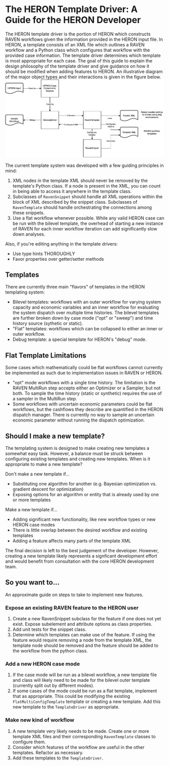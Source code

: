 # The HERON Template Driver: A Guide for the HERON Developer

The HERON template driver is the portion of HERON which constructs RAVEN workflows given the information provided in the HERON input file.
In HERON, a template consists of an XML file which outlines a RAVEN workflow and a Python class which configures that workflow with the provided case information.
The template driver determines which template is most appropriate for each case.
The goal of this guide to explain the design philosophy of the template driver and give guidance on how it should be modified when adding features to HERON.
An illustrative diagram of the major object types and their interactions is given in the figure below.
![HERON template diagram](heron_templates.png)

The current template system was developed with a few guiding principles in mind:
1. XML nodes in the template XML should never be removed by the template's Python class. If a node is present in the XML, you can count in being able to access it anywhere in the template class.
2. Subclasses of `RavenSnippet` should handle all XML operations within the block of XML described by the snippet class. Subclasses of `RavenTemplate` should handle orchestrating the connections among these snippets.
3. Use a flat workflow whenever possible. While any valid HERON case can be run with the bilevel template, the overhead of starting a new instance of RAVEN for each inner workflow iteration can add significantly slow down analyses.

Also, if you're editing anything in the template drivers:
- Use type hints THOROUGHLY
- Favor properties over getter/setter methods

## Templates
There are currently three main "flavors" of templates in the HERON templating system:
- Bilevel templates: workflows with an outer workflow for varying system capacity and economic variables and an inner workflow for evaluating the system dispatch over multiple time histories. The bilevel templates are further broken down by case mode ("opt" or "sweep") and time history source (sythetic or static).
- "Flat" templates: workflows which can be collapsed to either an inner or outer workflow.
- Debug template: a special template for HERON's "debug" mode.

## Flat Template Limitations
Some cases which mathematically could be flat workflows cannot currently be implemented as such due to implementation issues in RAVEN or HERON.
- "opt" mode workflows with a single time history. The limitation is the RAVEN MultiRun step accepts either an Optimizer or a Sampler, but not both. To sample the time history (static or synthetic) requires the use of a sampler in the MultiRun step.
- Some workflows with uncertain economic parameters could be flat workflows, but the cashflows they describe are quantified in the HERON dispatch manager. There is currently no way to sample an uncertain economic parameter without running the dispatch optimization.

## Should I make a new template?
The templating system is designed to make creating new templates a somewhat easy task.
However, a balance must be struck between configuring existing templates and creating new templates.
When is it appropriate to make a new template?

Don't make a new template if...
- Substituting one algorithm for another (e.g. Bayesian optimization vs. gradient descent for optimization)
- Exposing options for an algorithm or entity that is already used by one or more templates

Make a new template if...
- Adding significant new functionality, like new workflow types or new HERON case modes
- There is little overlap between the desired workflow and existing templates
- Adding a feature affects many parts of the template XML

The final decision is left to the best judgement of the developer.
However, creating a new template likely represents a signficant development effort and would benefit from consultation with the core HERON development team.

## So you want to...
An approximate guide on steps to take to implement new features.

### Expose an existing RAVEN feature to the HERON user
1. Create a new RavenSnippet subclass for the feature if one does not yet exist. Expose subelement and attribute options as class properties.
2. Add unit tests for the snippet class.
3. Determine which templates can make use of the feature. If using the feature would require removing a node from the template XML, the template node should be removed and the feature should be added to the workflow from the python class.

### Add a new HERON case mode
1. If the case mode will be run as a bilevel workflow, a new template file and class will likely need to be made for the bilevel outer template (currently split out by different modes).
2. If some cases of the mode could be run as a flat template, implement that as appropriate. This could be modifying the existing `FlatMultiConfigTemplate` template or creating a new template. Add this new template to the `TemplateDriver` as appropriate.

### Make new kind of workflow
1. A new template very likely needs to be made. Create one or more template XML files and their corresponding `RavenTemplate` classes to configure them.
2. Consider which features of the workflow are useful in the other templates. Refactor as necessary.
3. Add these templates to the `TemplateDriver`.
